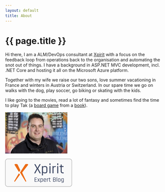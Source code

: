 ```yaml
---
layout: default
title: About
---
```

<style>
.pnl{float:left;margin-right:7px;}    
</style>

<h1>{{ page.title }}</h1>

<div class="panel panel-default well-sm">

<div class="row">

<div class="col-md-9" markdown="1">

Hi there, I am a ALM/DevOps consultant at [Xpirit](https://xpirit.com/rob) with a focus on the feedback loop from operations back to the organisation and automating the snot out of things. I have a background in ASP.NET MVC development, incl. .NET Core and hosting it all on the Microsoft Azure platform.

Together with my wife we raise our two sons, love summer vacationing in France and winters in Austria or Switzerland. In our spare time we go on walks with the dog, play soccer, go biking or skating with the kids. 

I like going to the movies, read a lot of fantasy and sometimes find the time to play Tak (a [board game](https://cheapass.com/tak/) from a [book](https://www.patrickrothfuss.com/content/books.asp)).
</div>

<div class="col-md-3" markdown="1">

![Rob](/images/Rob_.jpg)

![Xpirit Expert Blog](/images/xpirit%20export%20blog.png)

</div>

</div>
</div>